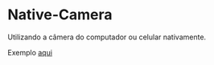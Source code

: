 # Native-Camera

Utilizando a câmera do computador ou celular nativamente.

Exemplo [aqui](https://codepen.io/cgcdoss/full/PoQEXNb)
